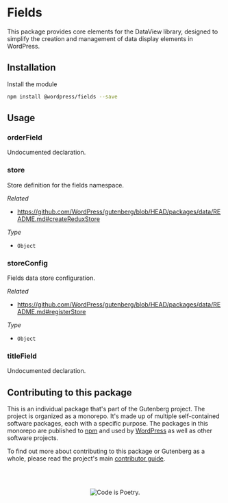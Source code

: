 # Fields

This package provides core elements for the DataView library, designed to simplify the creation and management of data display elements in WordPress.

## Installation

Install the module

```bash
npm install @wordpress/fields --save
```

## Usage

<!-- START TOKEN(Autogenerated API docs) -->

### orderField

Undocumented declaration.

### store

Store definition for the fields namespace.

_Related_

-   <https://github.com/WordPress/gutenberg/blob/HEAD/packages/data/README.md#createReduxStore>

_Type_

-   `Object`

### storeConfig

Fields data store configuration.

_Related_

-   <https://github.com/WordPress/gutenberg/blob/HEAD/packages/data/README.md#registerStore>

_Type_

-   `Object`

### titleField

Undocumented declaration.

<!-- END TOKEN(Autogenerated API docs) -->

## Contributing to this package

This is an individual package that's part of the Gutenberg project. The project is organized as a monorepo. It's made up of multiple self-contained software packages, each with a specific purpose. The packages in this monorepo are published to [npm](https://www.npmjs.com/) and used by [WordPress](https://make.wordpress.org/core/) as well as other software projects.

To find out more about contributing to this package or Gutenberg as a whole, please read the project's main [contributor guide](https://github.com/WordPress/gutenberg/tree/HEAD/CONTRIBUTING.md).

<br /><br /><p align="center"><img src="https://s.w.org/style/images/codeispoetry.png?1" alt="Code is Poetry." /></p>
